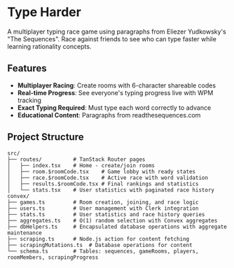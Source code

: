 # Type Harder

A multiplayer typing race game using paragraphs from Eliezer Yudkowsky's "The Sequences". Race against friends to see who can type faster while learning rationality concepts.

## Features

- **Multiplayer Racing**: Create rooms with 6-character shareable codes
- **Real-time Progress**: See everyone's typing progress live with WPM tracking
- **Exact Typing Required**: Must type each word correctly to advance
- **Educational Content**: Paragraphs from readthesequences.com

## Project Structure

```
src/
├── routes/          # TanStack Router pages
│   ├── index.tsx    # Home - create/join rooms
│   ├── room.$roomCode.tsx    # Game lobby with ready states
│   ├── race.$roomCode.tsx    # Active race with word validation
│   ├── results.$roomCode.tsx # Final rankings and statistics
│   └── stats.tsx    # User statistics with paginated race history
convex/
├── games.ts         # Room creation, joining, and race logic
├── users.ts         # User management with Clerk integration
├── stats.ts         # User statistics and race history queries
├── aggregates.ts    # O(1) random selection with Convex aggregates
├── dbHelpers.ts     # Encapsulated database operations with aggregate maintenance
├── scraping.ts      # Node.js action for content fetching
├── scrapingMutations.ts  # Database operations for content
└── schema.ts        # Tables: sequences, gameRooms, players, roomMembers, scrapingProgress
```
